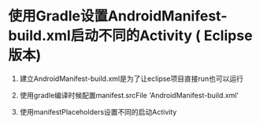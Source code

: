 # 使用Gradle设置AndroidManifest-build.xml启动不同的Activity ( Eclipse 版本)

1. 建立AndroidManifest-build.xml是为了让eclipse项目直接run也可以运行 

2. 使用gradle编译时候配置manifest.srcFile 'AndroidManifest-build.xml' 

3. 使用manifestPlaceholders设置不同的启动Activity 
